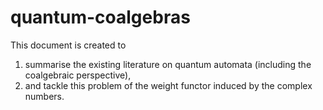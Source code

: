 # quantum-coalgebras
This document is created to 
1) summarise the existing literature on quantum automata (including the coalgebraic perspective),	  
2) and tackle this problem of the weight functor induced by the complex numbers. 
